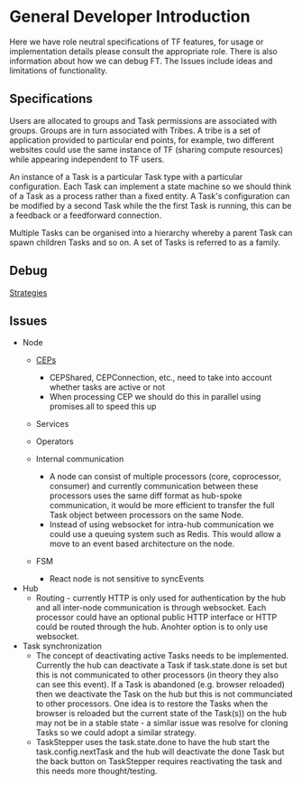 # General Developer Introduction

Here we have role neutral specifications of TF features, for usage or implementation details please consult the appropriate role. There is also information about how we can debug FT. The Issues include ideas and limitations of functionality.

## Specifications

Users are allocated to groups and Task permissions are associated with groups. Groups are in turn associated with Tribes. A tribe is a set of application provided to particular end points, for example, two different websites could use the same instance of TF (sharing compute resources) while appearing independent to TF users.

An instance of a Task is a particular Task type with a particular configuration. Each Task can implement a state machine so we should think of a Task as a process rather than a fixed entity. A Task's configuration can be modified by a second Task while the the first Task is running, this can be a feedback or a feedforward connection.

Multiple Tasks can be organised into a hierarchy whereby a parent Task can spawn children Tasks and so on. A set of Tasks is referred to as a family.

## Debug

[Strategies](./debug_strategies.md)

## Issues

* Node
  * [CEPs](./issues/ceps.md)

    * CEPShared, CEPConnection, etc., need to take into account whether tasks are active or not
    * When processing CEP we should do this in parallel using promises.all to speed this up
  * Services
  * Operators
  * Internal communication

    * A node can consist of multiple processors (core, coprocessor, consumer) and currently communication between these processors uses the same diff format as hub-spoke communication, it would be more efficient to transfer the full Task object between processors on the same Node.
    * Instead of using websocket for intra-hub communication we could use a queuing system such as Redis. This would allow a move to an event based architecture on the node.
  * FSM

    * React node is not sensitive to syncEvents
* Hub
  * Routing - currently HTTP is only used for authentication by the hub and all inter-node communication is through websocket. Each processor could have an optional public HTTP interface or HTTP could be routed through the hub. Anohter option is to only use websocket.
* Task synchronization
  * The concept of deactivating active Tasks needs to be implemented. Currently the hub can deactivate a Task if task.state.done is set but this is not communicated to other processors (in theory they also can see this event). If a Task is abandoned (e.g. browser reloaded) then we deactivate the Task on the hub but this is not communciated to other processors. One idea is to restore the Tasks when the browser is reloaded but the current state of the Task(s)) on the hub may not be in a stable state - a similar issue was resolve for cloning Tasks so we could adopt a similar strategy.
  * TaskStepper uses the task.state.done to have the hub start the task.config.nextTask and the hub will deactivate the done Task but the back button on TaskStepper requires reactivating the task and this needs more thought/testing.
